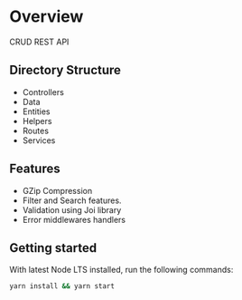 # Overview

CRUD REST API

## Directory Structure

- Controllers
- Data
- Entities
- Helpers
- Routes
- Services

## Features

- GZip Compression
- Filter and Search features.
- Validation using Joi library
- Error middlewares handlers

## Getting started

With latest Node LTS installed, run the following commands:

```sh
yarn install && yarn start
```
